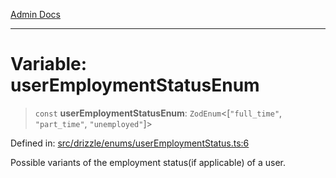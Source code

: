 [Admin Docs](/)

***

# Variable: userEmploymentStatusEnum

> `const` **userEmploymentStatusEnum**: `ZodEnum`\<\[`"full_time"`, `"part_time"`, `"unemployed"`\]\>

Defined in: [src/drizzle/enums/userEmploymentStatus.ts:6](https://github.com/Suyash878/talawa-api/blob/05d9dfc8d9c5928ef559c72f2ab0492d0dbbb48c/src/drizzle/enums/userEmploymentStatus.ts#L6)

Possible variants of the employment status(if applicable) of a user.

